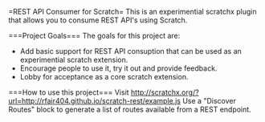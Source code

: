 =REST API Consumer for Scratch=
This is an experimential scratchx plugin that allows you to consume REST API's using Scratch.

===Project Goals===
The goals for this project are:
* Add basic support for REST API consuption that can be used as an experimential scratch extension.
* Encourage people to use it, try it out and provide feedback.
* Lobby for acceptance as a core scratch extension.

===How to use this project===
Visit http://scratchx.org/?url=http://rfair404.github.io/scratch-rest/example.js
Use a "Discover Routes" block to generate a list of routes available from a REST endpoint.

